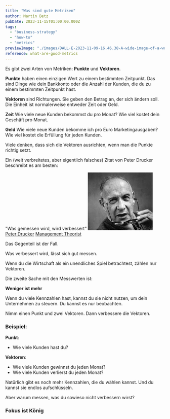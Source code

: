 ```yaml
---
title: "Was sind gute Metriken"
author: Martin Betz
pubDate: 2023-11-15T01:00:00.000Z
tags:
  - "business-strategy"
  - "how-to"
  - "metrics"
previewImage: "./images/DALL·E-2023-11-09-16.46.38-A-wide-image-of-a-workshop-wall-filled-with-an-array-of-business-metrics.-The-wall-features-a-variety-of-geometric-shapes-representing-different-chart.png"
reference: what-are-good-metrics
---
```


Es gibt zwei Arten von Metriken: **Punkte** und **Vektoren**.

**Punkte** haben einen einzigen Wert zu einem bestimmten Zeitpunkt. Das sind Dinge wie dein Bankkonto oder die Anzahl der Kunden, die du zu einem bestimmten Zeitpunkt hast.

**Vektoren** sind Richtungen. Sie geben den Betrag an, der sich ändern soll.
Die Einheit ist normalerweise entweder Zeit oder Geld.

**Zeit**
Wie viele neue Kunden bekommst du pro Monat? Wie viel kostet dein Geschäft pro Monat.

**Geld**
Wie viele neue Kunden bekomme ich pro Euro Marketingausgaben? Wie viel kostet die Erfüllung für jeden Kunden.

Viele denken, dass sich die Vektoren ausrichten, wenn man die Punkte richtig setzt.

Ein (weit verbreitetes, aber eigentlich falsches) Zitat von Peter Drucker beschreibt es am besten:

"Was gemessen wird, wird verbessert" [![peter drucker management theorist](./images/peter-drucker-taking-his-glasses-of.jpg)](https://medium.com/centre-for-public-impact/what-gets-measured-gets-managed-its-wrong-and-drucker-never-said-it-fe95886d3df6) [Peter Drucker](https://medium.com/centre-for-public-impact/what-gets-measured-gets-managed-its-wrong-and-drucker-never-said-it-fe95886d3df6) [Management Theorist](https://medium.com/centre-for-public-impact/what-gets-measured-gets-managed-its-wrong-and-drucker-never-said-it-fe95886d3df6)

Das Gegenteil ist der Fall.

Was verbessert wird, lässt sich gut messen.

Wenn du die Wirtschaft als ein unendliches Spiel betrachtest, zählen nur Vektoren.

Die zweite Sache mit den Messwerten ist:

**Weniger ist mehr**

Wenn du viele Kennzahlen hast, kannst du sie nicht nutzen, um dein Unternehmen zu steuern. Du kannst es nur beobachten.

Nimm einen Punkt und zwei Vektoren. Dann verbessere die Vektoren.

### Beispiel:

**Punkt**:

- Wie viele Kunden hast du?

**Vektoren**:

- Wie viele Kunden gewinnst du jeden Monat?
- Wie viele Kunden verlierst du jeden Monat?

Natürlich gibt es noch mehr Kennzahlen, die du wählen kannst. Und du kannst sie endlos aufschlüsseln.

Aber warum messen, was du sowieso nicht verbessern wirst?

### Fokus ist König
